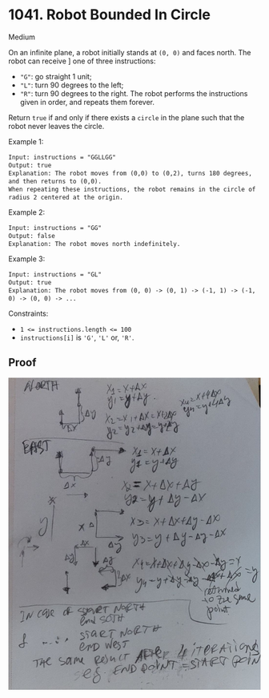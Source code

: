 # 1041. Robot Bounded In Circle

Medium

On an infinite plane, a robot initially stands at `(0, 0)` and faces north. The robot can receive ]
one of three instructions:

* `"G"`: go straight 1 unit;
* `"L"`: turn 90 degrees to the left;
* `"R"`: turn 90 degrees to the right.
The robot performs the instructions given in order, and repeats them forever.

Return `true` if and only if there exists a `circle` in the plane such that the robot never leaves 
the circle.

Example 1:
```
Input: instructions = "GGLLGG"
Output: true
Explanation: The robot moves from (0,0) to (0,2), turns 180 degrees, and then returns to (0,0).
When repeating these instructions, the robot remains in the circle of radius 2 centered at the origin.
```
Example 2:
```
Input: instructions = "GG"
Output: false
Explanation: The robot moves north indefinitely.
```
Example 3:
```
Input: instructions = "GL"
Output: true
Explanation: The robot moves from (0, 0) -> (0, 1) -> (-1, 1) -> (-1, 0) -> (0, 0) -> ...
```

Constraints:

* `1 <= instructions.length <= 100`
* `instructions[i]` is `'G'`, `'L'` or, `'R'`.

## Proof
![proof1](proof1.jpeg)
